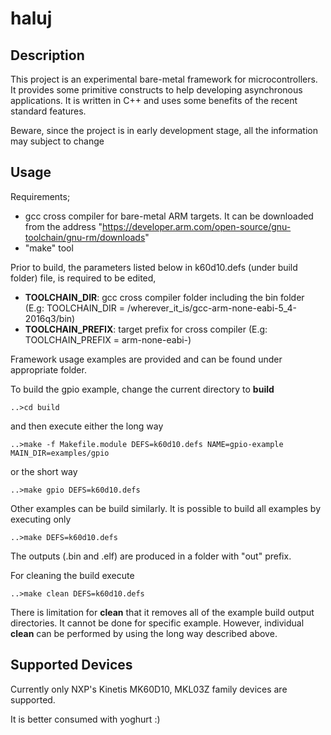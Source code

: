 # haluj
## Description
This project is an experimental bare-metal framework for microcontrollers. It provides some primitive constructs to help developing asynchronous applications. It is written in C++ and uses some benefits of the recent standard features. 

Beware, since the project is in early development stage, all the information may subject to change

## Usage
Requirements;
- gcc cross compiler for bare-metal ARM targets. It can be downloaded from the address "https://developer.arm.com/open-source/gnu-toolchain/gnu-rm/downloads"
- "make" tool

Prior to build, the parameters listed below in k60d10.defs (under build folder) file, is required to be edited,

- **TOOLCHAIN_DIR**: gcc cross compiler folder including the bin folder (E.g: TOOLCHAIN_DIR = /wherever_it_is/gcc-arm-none-eabi-5_4-2016q3/bin)
- **TOOLCHAIN_PREFIX**: target prefix for cross compiler (E.g: TOOLCHAIN_PREFIX = arm-none-eabi-)

Framework usage examples are provided and can be found under appropriate folder. 

To build the gpio example, change the current directory to **build**
```
..>cd build
```
and then execute either the long way
```
..>make -f Makefile.module DEFS=k60d10.defs NAME=gpio-example MAIN_DIR=examples/gpio
```
or the short way
```
..>make gpio DEFS=k60d10.defs 
```
Other examples can be build similarly. It is possible to build all examples by executing only
```
..>make DEFS=k60d10.defs 
```
The outputs (.bin and .elf) are produced in a folder with "out" prefix. 

For cleaning the build execute
```
..>make clean DEFS=k60d10.defs 
```
There is limitation for **clean** that it removes all of the example build output directories. It cannot be done for specific example. However, individual **clean** can be performed by using the long way described above.

## Supported Devices

Currently only NXP's Kinetis MK60D10, MKL03Z family devices are supported. 

It is better consumed with yoghurt :)
